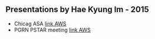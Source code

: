 ## Presentations by Hae Kyung Im - 2015

- Chicag ASA [link AWS](https://s3.amazonaws.com/imlab-open/Webdata/Presentations/2015/03-GeneX-Retreat-ASA-Chicago-HKI.pdf)
- PGRN PSTAR meeting [link AWS](https://s3.amazonaws.com/imlab-open/Webdata/Presentations/2015/PSTAR.pdf)

